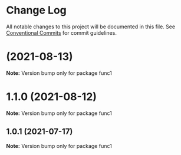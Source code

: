 # Change Log

All notable changes to this project will be documented in this file.
See [Conventional Commits](https://conventionalcommits.org) for commit guidelines.

#  (2021-08-13)

**Note:** Version bump only for package func1





# 1.1.0 (2021-08-12)

**Note:** Version bump only for package func1





## 1.0.1 (2021-07-17)

**Note:** Version bump only for package func1
